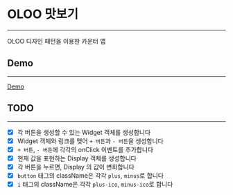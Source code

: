 # OLOO 맛보기
---
OLOO 디자인 패턴을 이용한 카운터 앱

## Demo
---
[Demo](http://static.doondoony.com/oloo-counter/index.html)

## TODO
---
- [x] 각 버튼을 생성할 수 있는 Widget 객체를 생성합니다
- [x] Widget 객체와 링크를 맺어 `+ 버튼`과 `- 버튼`을 생성합니다
- [x] `+ 버튼`, `- 버튼`에 각각의 onClick 이벤트를 추가합니다
- [x] 현재 값을 표현하는 Display 객체를 생성합니다
- [x] 각 버튼을 누르면, Display 의 값이 변화합니다
- [x] `button` 태그의 className은 각각 `plus`, `minus`로 합니다
- [x] `i` 태그의 className은 각각 `plus-ico`, `minus-ico`로 합니다